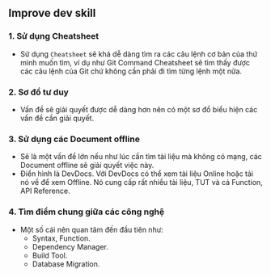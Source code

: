 ## Improve dev skill

### 1. Sử dụng Cheatsheet
- Sử dụng `Cheatsheet` sẽ khá dễ dàng tìm ra các câu lệnh cơ bản của thứ mình muốn tìm, ví dụ như Git Command Cheatsheet sẽ tìm thấy được các câu lệnh của Git chứ không cần phải đi tìm từng lệnh một nữa.

### 2. Sơ đồ tư duy
- Vấn đề sẽ giải quyết được dễ dàng hơn nên có một sơ đồ biểu hiện các vấn đề cần giải quyết.

### 3. Sử dụng các Document offline
- Sẽ là một vấn đề lớn nếu như lúc cần tìm tài liệu mà không có mạng, các Document offline sẽ giải quyết việc này.
- Điển hình là DevDocs. Với DevDocs có thể xem tài liệu Online hoặc tải nó về để xem Offline. Nó cung cấp rất nhiều tài liệu, TUT và cả Function, API Reference.

### 4. Tìm điểm chung giữa các công nghệ
- Một số cái nên quan tâm đến đầu tiên như:
  + Syntax, Function.
  + Dependency Manager.
  + Build Tool.
  + Database Migration.
